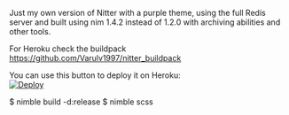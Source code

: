 Just my own version of Nitter with a purple theme, using the full Redis server and built using nim 1.4.2 instead of 1.2.0 with archiving abilities and other tools.

For Heroku check the buildpack https://github.com/Varulv1997/nitter_buildpack

You can use this button to deploy it on Heroku:         
[![Deploy](https://www.herokucdn.com/deploy/button.svg)](https://heroku.com/deploy?template=https://github.com/Varulv1997/purplenitter)

$ nimble build -d:release
$ nimble scss
